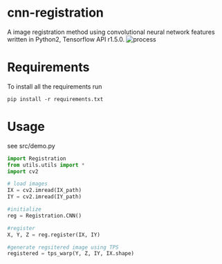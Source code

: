# cnn-registration
A image registration method using convolutional neural network features written in Python2, Tensorflow API r1.5.0.
![process](https://github.com/yzhq97/cnn-registration/raw/publish/img/process_comp.jpg)

# Requirements
To install all the requirements run
```
pip install -r requirements.txt
```

# Usage
see src/demo.py
```python
import Registration
from utils.utils import *
import cv2

# load images
IX = cv2.imread(IX_path)
IY = cv2.imread(IY_path)

#initialize
reg = Registration.CNN()

#register
X, Y, Z = reg.register(IX, IY)

#generate regsitered image using TPS
registered = tps_warp(Y, Z, IY, IX.shape)
```